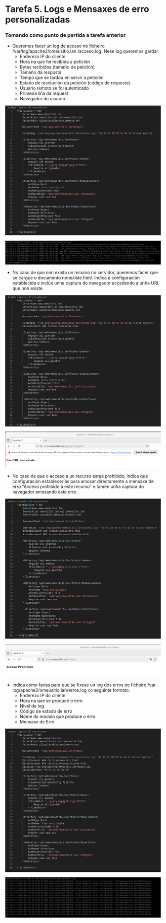 # Tarefa 5. Logs e Mensaxes de erro personalizadas
### Tomando como punto de partida a tarefa anterior

- Queremos facer un log de acceso no ficheiro /var/log/apache2/omeusitio.lan /acceso.log. Nese log queremos gardar:
  - Enderezo IP do cliente
  - Hora na que foi recibida a petición
  - Bytes recibidos (tamaño da petición)
  - Tamaño da resposta
  - Tempo que se tardou en servir a petición
  - Estado de resolución da petición (código de resposta)
  - Usuario remoto se foi autenticado
  - Primeira liña da request
  - Navegador do usuario

![imagen1](imaxes/imaxe1.png)

![imagen4](imaxes/imaxe4.png)

- No caso de que non exista un recurso no servidor, queremos facer que se cargue o documento nonexiste.html. Indica a configuración establecida e inclúe unha captura do navegador accedendo a unha URL que non existe.

![imagen2](imaxes/imaxe2.png)

![imagen3](imaxes/imaxe3.png)

- No caso de que o acceso a un recurso estea prohibido, indica que configuración establecerías para amosar directamente a mensaxe de erro “Acceso prohibido a este recurso” e tamén unha captura do navegador amosando este erro.

![imagen5](imaxes/imaxe5.png)

![imagen6](imaxes/imaxe6.png)

- Indica como farías para que se fixese un log dos erros no ficheiro /var log/apache2/omeusitio.lan/erros.log co seguinte formato:
  - Enderezo IP do cliente
  - Hora na que se produce o erro
  - Nivel de log
  - Código de estado de erro
  - Nome do módulo que produce o erro
  - Mensaxe de Erro

![imagen7](imaxes/imaxe7.png)

![imagen8](imaxes/imaxe8.png)
